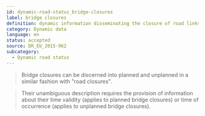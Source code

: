 ```yaml
---
id: dynamic-road-status_bridge-closures
label: bridge closures
definition: dynamic information disseminating the closure of road links corresponding to bridges.
category: Dynamic data
language: en
status: accepted
source: DR_EU_2015-962
subcategory:
  - Dynamic road status
---
```


>Bridge closures can be discerned into planned and unplanned in a similar fashion with "road closures".

>Their unambiguous description requires the provision of information about their time validity (applies to planned bridge closures) or time of occurrence (applies to unplanned bridge closures).

